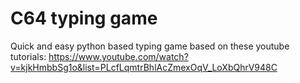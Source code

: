 # C64 typing game

Quick and easy python based typing game based on these youtube tutorials:
https://www.youtube.com/watch?v=kjkHmbbSg1o&list=PLcfLqmtrBhlAcZmexOqV_LoXbQhrV948C

